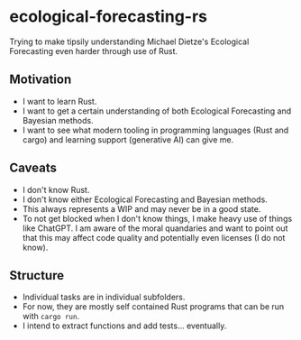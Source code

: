 # ecological-forecasting-rs
Trying to make tipsily understanding Michael Dietze's Ecological Forecasting even harder through use of Rust.

## Motivation
- I want to learn Rust.
- I want to get a certain understanding of both Ecological Forecasting and Bayesian methods.
- I want to see what modern tooling in programming languages (Rust and cargo) and learning support (generative AI) can give me.

## Caveats
- I don't know Rust.
- I don't know either Ecological Forecasting and Bayesian methods.
- This always represents a WIP and may never be in a good state.
- To not get blocked when I don't know things, I make heavy use of things like ChatGPT. I am aware of the moral quandaries and want to point out that this may affect code quality and potentially even licenses (I do not know).

## Structure
- Individual tasks are in individual subfolders.
- For now, they are mostly self contained Rust programs that can be run with `cargo run`. 
- I intend to extract functions and add tests... eventually.


